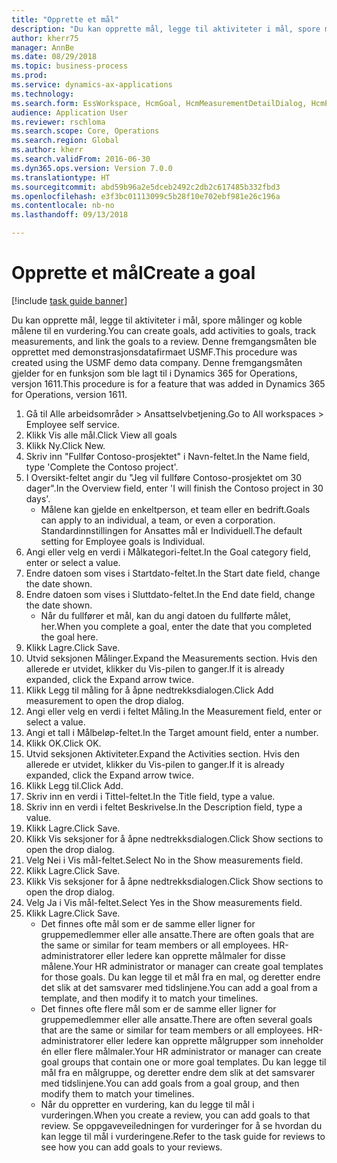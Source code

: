 ```yaml
--- 
title: "Opprette et mål"
description: "Du kan opprette mål, legge til aktiviteter i mål, spore målinger og koble målene til en vurdering."
author: kherr75
manager: AnnBe
ms.date: 08/29/2018
ms.topic: business-process
ms.prod: 
ms.service: dynamics-ax-applications
ms.technology: 
ms.search.form: EssWorkspace, HcmGoal, HcmMeasurementDetailDialog, HcmPerfJournalAdd, HcmGoalChangeSettings
audience: Application User
ms.reviewer: rschloma
ms.search.scope: Core, Operations
ms.search.region: Global
ms.author: kherr
ms.search.validFrom: 2016-06-30
ms.dyn365.ops.version: Version 7.0.0
ms.translationtype: HT
ms.sourcegitcommit: abd59b96a2e5dceb2492c2db2c617485b332fbd3
ms.openlocfilehash: e3f3bc01113099c5b28f10e702ebf981e26c196a
ms.contentlocale: nb-no
ms.lasthandoff: 09/13/2018

---
```

# <a name="create-a-goal"></a><span data-ttu-id="210cf-103">Opprette et mål</span><span class="sxs-lookup"><span data-stu-id="210cf-103">Create a goal</span></span>

[!include [task guide banner](../../includes/task-guide-banner.md)]

<span data-ttu-id="210cf-104">Du kan opprette mål, legge til aktiviteter i mål, spore målinger og koble målene til en vurdering.</span><span class="sxs-lookup"><span data-stu-id="210cf-104">You can create goals, add activities to goals, track measurements, and link the goals to a review.</span></span> <span data-ttu-id="210cf-105">Denne fremgangsmåten ble opprettet med demonstrasjonsdatafirmaet USMF.</span><span class="sxs-lookup"><span data-stu-id="210cf-105">This procedure was created using the USMF demo data company.</span></span> <span data-ttu-id="210cf-106">Denne fremgangsmåten gjelder for en funksjon som ble lagt til i Dynamics 365 for Operations, versjon 1611.</span><span class="sxs-lookup"><span data-stu-id="210cf-106">This procedure is for a feature that was added in Dynamics 365 for Operations, version 1611.</span></span>

1. <span data-ttu-id="210cf-107">Gå til Alle arbeidsområder > Ansattselvbetjening.</span><span class="sxs-lookup"><span data-stu-id="210cf-107">Go to All workspaces > Employee self service.</span></span>
2. <span data-ttu-id="210cf-108">Klikk Vis alle mål.</span><span class="sxs-lookup"><span data-stu-id="210cf-108">Click View all goals</span></span>
3. <span data-ttu-id="210cf-109">Klikk Ny.</span><span class="sxs-lookup"><span data-stu-id="210cf-109">Click New.</span></span>
4. <span data-ttu-id="210cf-110">Skriv inn "Fullfør Contoso-prosjektet" i Navn-feltet.</span><span class="sxs-lookup"><span data-stu-id="210cf-110">In the Name field, type 'Complete the Contoso project'.</span></span>
5. <span data-ttu-id="210cf-111">I Oversikt-feltet angir du "Jeg vil fullføre Contoso-prosjektet om 30 dager".</span><span class="sxs-lookup"><span data-stu-id="210cf-111">In the Overview field, enter 'I will finish the Contoso project in 30 days'.</span></span>
    * <span data-ttu-id="210cf-112">Målene kan gjelde en enkeltperson, et team eller en bedrift.</span><span class="sxs-lookup"><span data-stu-id="210cf-112">Goals can apply to an individual, a team, or even a corporation.</span></span> <span data-ttu-id="210cf-113">Standardinnstillingen for Ansattes mål er Individuell.</span><span class="sxs-lookup"><span data-stu-id="210cf-113">The default setting for Employee goals is Individual.</span></span>  
6. <span data-ttu-id="210cf-114">Angi eller velg en verdi i Målkategori-feltet.</span><span class="sxs-lookup"><span data-stu-id="210cf-114">In the Goal category field, enter or select a value.</span></span>
7. <span data-ttu-id="210cf-115">Endre datoen som vises i Startdato-feltet.</span><span class="sxs-lookup"><span data-stu-id="210cf-115">In the Start date field, change the date shown.</span></span>
8. <span data-ttu-id="210cf-116">Endre datoen som vises i Sluttdato-feltet.</span><span class="sxs-lookup"><span data-stu-id="210cf-116">In the End date field, change the date shown.</span></span>
    * <span data-ttu-id="210cf-117">Når du fullfører et mål, kan du angi datoen du fullførte målet, her.</span><span class="sxs-lookup"><span data-stu-id="210cf-117">When you complete a goal, enter the date that you completed the goal here.</span></span>  
9. <span data-ttu-id="210cf-118">Klikk Lagre.</span><span class="sxs-lookup"><span data-stu-id="210cf-118">Click Save.</span></span>
10. <span data-ttu-id="210cf-119">Utvid seksjonen Målinger.</span><span class="sxs-lookup"><span data-stu-id="210cf-119">Expand the Measurements section.</span></span> <span data-ttu-id="210cf-120">Hvis den allerede er utvidet, klikker du Vis-pilen to ganger.</span><span class="sxs-lookup"><span data-stu-id="210cf-120">If it is already expanded, click the Expand arrow twice.</span></span>
11. <span data-ttu-id="210cf-121">Klikk Legg til måling for å åpne nedtrekksdialogen.</span><span class="sxs-lookup"><span data-stu-id="210cf-121">Click Add measurement to open the drop dialog.</span></span>
12. <span data-ttu-id="210cf-122">Angi eller velg en verdi i feltet Måling.</span><span class="sxs-lookup"><span data-stu-id="210cf-122">In the Measurement field, enter or select a value.</span></span>
13. <span data-ttu-id="210cf-123">Angi et tall i Målbeløp-feltet.</span><span class="sxs-lookup"><span data-stu-id="210cf-123">In the Target amount field, enter a number.</span></span>
14. <span data-ttu-id="210cf-124">Klikk OK.</span><span class="sxs-lookup"><span data-stu-id="210cf-124">Click OK.</span></span>
15. <span data-ttu-id="210cf-125">Utvid seksjonen Aktiviteter.</span><span class="sxs-lookup"><span data-stu-id="210cf-125">Expand the Activities section.</span></span> <span data-ttu-id="210cf-126">Hvis den allerede er utvidet, klikker du Vis-pilen to ganger.</span><span class="sxs-lookup"><span data-stu-id="210cf-126">If it is already expanded, click the Expand arrow twice.</span></span>
16. <span data-ttu-id="210cf-127">Klikk Legg til.</span><span class="sxs-lookup"><span data-stu-id="210cf-127">Click Add.</span></span>
17. <span data-ttu-id="210cf-128">Skriv inn en verdi i Tittel-feltet.</span><span class="sxs-lookup"><span data-stu-id="210cf-128">In the Title field, type a value.</span></span>
18. <span data-ttu-id="210cf-129">Skriv inn en verdi i feltet Beskrivelse.</span><span class="sxs-lookup"><span data-stu-id="210cf-129">In the Description field, type a value.</span></span>
19. <span data-ttu-id="210cf-130">Klikk Lagre.</span><span class="sxs-lookup"><span data-stu-id="210cf-130">Click Save.</span></span>
20. <span data-ttu-id="210cf-131">Klikk Vis seksjoner for å åpne nedtrekksdialogen.</span><span class="sxs-lookup"><span data-stu-id="210cf-131">Click Show sections to open the drop dialog.</span></span>
21. <span data-ttu-id="210cf-132">Velg Nei i Vis mål-feltet.</span><span class="sxs-lookup"><span data-stu-id="210cf-132">Select No in the Show measurements field.</span></span>
22. <span data-ttu-id="210cf-133">Klikk Lagre.</span><span class="sxs-lookup"><span data-stu-id="210cf-133">Click Save.</span></span>
23. <span data-ttu-id="210cf-134">Klikk Vis seksjoner for å åpne nedtrekksdialogen.</span><span class="sxs-lookup"><span data-stu-id="210cf-134">Click Show sections to open the drop dialog.</span></span>
24. <span data-ttu-id="210cf-135">Velg Ja i Vis mål-feltet.</span><span class="sxs-lookup"><span data-stu-id="210cf-135">Select Yes in the Show measurements field.</span></span>
25. <span data-ttu-id="210cf-136">Klikk Lagre.</span><span class="sxs-lookup"><span data-stu-id="210cf-136">Click Save.</span></span>
    * <span data-ttu-id="210cf-137">Det finnes ofte mål som er de samme eller ligner for gruppemedlemmer eller alle ansatte.</span><span class="sxs-lookup"><span data-stu-id="210cf-137">There are often goals that are the same or similar for team members or all employees.</span></span>     <span data-ttu-id="210cf-138">HR-administratorer eller ledere kan opprette målmaler for disse målene.</span><span class="sxs-lookup"><span data-stu-id="210cf-138">Your HR administrator or manager can create goal templates for those goals.</span></span> <span data-ttu-id="210cf-139">Du kan legge til et mål fra en mal, og deretter endre det slik at det samsvarer med tidslinjene.</span><span class="sxs-lookup"><span data-stu-id="210cf-139">You can add a goal from a template, and then modify it to match your timelines.</span></span>  
    * <span data-ttu-id="210cf-140">Det finnes ofte flere mål som er de samme eller ligner for gruppemedlemmer eller alle ansatte.</span><span class="sxs-lookup"><span data-stu-id="210cf-140">There are often several goals that are the same or similar for team members or all employees.</span></span>     <span data-ttu-id="210cf-141">HR-administratorer eller ledere kan opprette målgrupper som inneholder én eller flere målmaler.</span><span class="sxs-lookup"><span data-stu-id="210cf-141">Your HR administrator or manager can create goal groups that contain one or more goal templates.</span></span> <span data-ttu-id="210cf-142">Du kan legge til mål fra en målgruppe, og deretter endre dem slik at det samsvarer med tidslinjene.</span><span class="sxs-lookup"><span data-stu-id="210cf-142">You can add goals from a goal group, and then modify them to match your timelines.</span></span>  
    * <span data-ttu-id="210cf-143">Når du oppretter en vurdering, kan du legge til mål i vurderingen.</span><span class="sxs-lookup"><span data-stu-id="210cf-143">When you create a review, you can add goals to that review.</span></span> <span data-ttu-id="210cf-144">Se oppgaveveiledningen for vurderinger for å se hvordan du kan legge til mål i vurderingene.</span><span class="sxs-lookup"><span data-stu-id="210cf-144">Refer to the task guide for reviews to see how you can add goals to your reviews.</span></span>  


